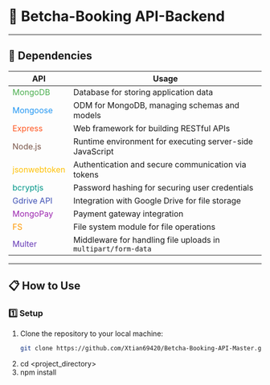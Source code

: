 # 🚀 **Betcha-Booking API-Backend**

---

## 🔧 **Dependencies**

| **API**         | **Usage**                                                                 |
|------------------|---------------------------------------------------------------------------|
| <span style="color:#4CAF50;">MongoDB</span>      | Database for storing application data                                        |
| <span style="color:#2196F3;">Mongoose</span>     | ODM for MongoDB, managing schemas and models                                |
| <span style="color:#FF5722;">Express</span>      | Web framework for building RESTful APIs                                     |
| <span style="color:#795548;">Node.js</span>      | Runtime environment for executing server-side JavaScript                    |
| <span style="color:#FFC107;">jsonwebtoken</span> | Authentication and secure communication via tokens                         |
| <span style="color:#009688;">bcryptjs</span>     | Password hashing for securing user credentials                             |
| <span style="color:#3F51B5;">Gdrive API</span>   | Integration with Google Drive for file storage                              |
| <span style="color:#9C27B0;">MongoPay</span>     | Payment gateway integration                                                |
| <span style="color:#FF9800;">FS</span>           | File system module for file operations                                     |
| <span style="color:#673AB7;">Multer</span>       | Middleware for handling file uploads in `multipart/form-data`              |

---

## 📋 **How to Use**

### 1️⃣ **Setup**

1. Clone the repository to your local machine:
   ```bash
   git clone https://github.com/Xtian69420/Betcha-Booking-API-Master.git
2. cd <project_directory>
3. npm install
